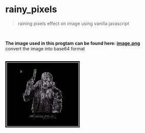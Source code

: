 # rainy_pixels
>raining pixels effect on image using vanilla javascript 
<br>

**The image used in this progtam can be found here: [image.png](./image.png)**<br>
convert the image into base64 format <br>
<br>

![Alt Text](./image.gif)
